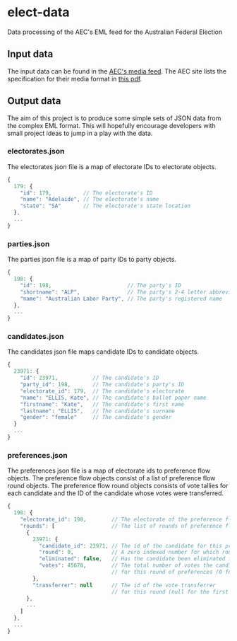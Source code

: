 elect-data
==========

Data processing of the AEC's EML feed for the Australian Federal Election

## Input data
The input data can be found in the [AEC's media feed](http://www.aec.gov.au/media/mediafeed/).
The AEC site lists the specification for their media format in [this pdf](http://www.aec.gov.au/media/mediafeed/).

## Output data
The aim of this project is to produce some simple sets of JSON data from the complex EML format.
This will hopefully encourage developers with small project ideas to jump in a play with the data.

### electorates.json
The electorates json file is a map of electorate IDs to electorate objects.
```javascript
{
  179: {
    "id": 179,          // The electorate's ID
    "name": "Adelaide", // The electorate's name
    "state": "SA"       // The electorate's state location
  },
  ...
}
```

### parties.json
The parties json file is a map of party IDs to party objects.
```javascript
{
  198: {
    "id": 198,                        // The party's ID
    "shortname": "ALP",               // The party's 2-4 letter abbreviation/acronym
    "name": "Australian Labor Party", // The party's registered name
  },
  ...
}
```

### candidates.json
The candidates json file maps candidate IDs to candidate objects.
```javascript
{
  23971: {
    "id": 23971,           // The candidate's ID
    "party_id": 198,       // The candidate's party's ID
    "electorate_id": 179,  // The candidate's electorate
    "name": "ELLIS, Kate", // The candidate's ballot paper name
    "firstname": "Kate",   // The candidate's first name
    "lastname": "ELLIS",   // The candidate's surname
    "gender": "female"     // The candidate's gender
  }
  ...
}
```

### 

### preferences.json
The preferences json file is a map of electorate ids to preference flow objects.
The preference flow objects consist of a list of preference flow round objects.
The preference flow round objects consists of vote tallies for each candidate and
the ID of the candidate whose votes were transferred.
```javascript
{
  198: {
    "electorate_id": 198,        // The electorate of the preference flows
    "rounds": [                  // The list of rounds of preference flows
      {
        23971: {
          "candidate_id": 23971, // The id of the candidate for this preference flow data
          "round": 0,            // A zero indexed number for which round of preference flow it is
          "eliminated": false,   // Has the candidate been eliminated from the running yet?
          "votes": 45678,        // The total number of votes the candidate has
                                 // for this round of preferences (0 for eliminated candidates)
        },
        "transferrer": null      // The id of the vote transferrer
                                 // for this round (null for the first round)
      },
      ...
    ]
  },
  ...
}
```
